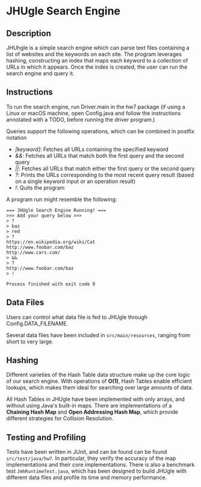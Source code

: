 # JHUgle Search Engine

## Description

JHUhgle is a simple search engine which can parse text files containing a list of websites and the keywords on each site.
The program leverages hashing, constructing an index that maps each keyword to a collection of URLs in which it appears.
Once the index is created, the user can run the search engine and query it.

## Instructions

To run the search engine, run Driver.main in the hw7 package (if using a Linux or macOS machine, open Config.java and
follow the instructions annotated with a TODO, before running the driver program.)

Queries support the following operations, which can be combined in postfix notation
* _[keyword]_: Fetches all URLs containing the specified keyword
* _&&_: Fetches all URLs that match both the first query and the second query
* _||_: Fetches all URLs that match either the first query or the second query
* _?_: Prints the URLs corresponding to the most recent query result (based on a single keyword input or an operation result)
* _!_: Quits the program

A program run might resemble the following:

    === JHUgle Search Engine Running! ===
    >>> Add your query below >>>
    > ?
    > baz
    > red
    > ?
    https://en.wikipedia.org/wiki/Cat
    http://www.foobar.com/baz
    http://www.cars.com/
    > &&
    > ?
    http://www.foobar.com/baz
    > !
    
    Process finished with exit code 0

## Data Files

Users can control what data file is fed to JHUgle through Config.DATA_FILENAME.

Several data files have been included in `src/main/resources`, ranging from short to very large.

## Hashing

Different varieties of the Hash Table data structure make up the core logic of our search engine. With operations of **O(1)**,
Hash Tables enable efficient lookups, which makes them ideal for searching over large amounts of data.

All Hash Tables in JHUgle have been implemented with only arrays, and without using Java's built-in maps. There are
implementations of a **Chaining Hash Map** and **Open Addressing Hash Map**, which provide different strategies for
Collision Resolution.

## Testing and Profiling

Tests have been written in JUnit, and can be found can be found `src/test/java/hw7`. In particular, they verify the
accuracy of the map implementations and their core implementations. There is also a benchmark test `JmhRuntimeTest.java`,
which has been designed to build JHUgle with different data files and profile its time and memory performance.
